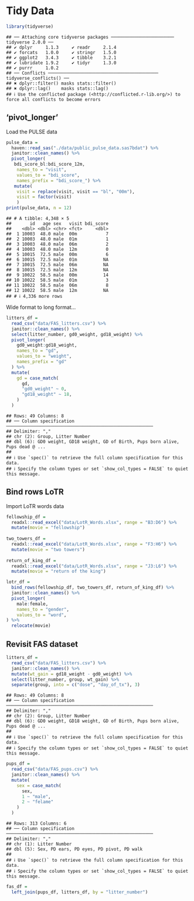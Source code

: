 Tidy Data
================

``` r
library(tidyverse)
```

    ## ── Attaching core tidyverse packages ──────────────────────── tidyverse 2.0.0 ──
    ## ✔ dplyr     1.1.3     ✔ readr     2.1.4
    ## ✔ forcats   1.0.0     ✔ stringr   1.5.0
    ## ✔ ggplot2   3.4.3     ✔ tibble    3.2.1
    ## ✔ lubridate 1.9.2     ✔ tidyr     1.3.0
    ## ✔ purrr     1.0.2     
    ## ── Conflicts ────────────────────────────────────────── tidyverse_conflicts() ──
    ## ✖ dplyr::filter() masks stats::filter()
    ## ✖ dplyr::lag()    masks stats::lag()
    ## ℹ Use the conflicted package (<http://conflicted.r-lib.org/>) to force all conflicts to become errors

## ‘pivot_longer’

Load the PULSE data

``` r
pulse_data = 
  haven::read_sas("./data/public_pulse_data.sas7bdat") %>% 
  janitor::clean_names() %>% 
  pivot_longer(
   bdi_score_bl:bdi_score_12m,
    names_to = "visit",
    values_to = "bdi_score",
    names_prefix = "bdi_score_") %>% 
   mutate(
    visit = replace(visit, visit == "bl", "00m"),
    visit = factor(visit)
    )
print(pulse_data, n = 12)
```

    ## # A tibble: 4,348 × 5
    ##       id   age sex   visit bdi_score
    ##    <dbl> <dbl> <chr> <fct>     <dbl>
    ##  1 10003  48.0 male  00m           7
    ##  2 10003  48.0 male  01m           1
    ##  3 10003  48.0 male  06m           2
    ##  4 10003  48.0 male  12m           0
    ##  5 10015  72.5 male  00m           6
    ##  6 10015  72.5 male  01m          NA
    ##  7 10015  72.5 male  06m          NA
    ##  8 10015  72.5 male  12m          NA
    ##  9 10022  58.5 male  00m          14
    ## 10 10022  58.5 male  01m           3
    ## 11 10022  58.5 male  06m           8
    ## 12 10022  58.5 male  12m          NA
    ## # ℹ 4,336 more rows

Wide format to long format…

``` r
litters_df = 
  read_csv("data/FAS_litters.csv") %>% 
  janitor::clean_names() %>% 
  select(litter_number, gd0_weight, gd18_weight) %>% 
  pivot_longer(
    gd0_weight:gd18_weight,
    names_to = "gd",
    values_to = "weight",
    names_prefix = "gd"
  ) %>% 
  mutate(
    gd = case_match(
      gd,
      "gd0_weight" ~ 0,
      "gd18_weight" ~ 18,
    )
  )
```

    ## Rows: 49 Columns: 8
    ## ── Column specification ────────────────────────────────────────────────────────
    ## Delimiter: ","
    ## chr (2): Group, Litter Number
    ## dbl (6): GD0 weight, GD18 weight, GD of Birth, Pups born alive, Pups dead @ ...
    ## 
    ## ℹ Use `spec()` to retrieve the full column specification for this data.
    ## ℹ Specify the column types or set `show_col_types = FALSE` to quiet this message.

## Bind rows LoTR

Import LoTR words data

``` r
fellowship_df = 
  readxl::read_excel("data/LotR_Words.xlsx", range = "B3:D6") %>% 
  mutate(movie = "fellowship")
                     
two_towers_df = 
  readxl::read_excel("data/LotR_Words.xlsx", range = "F3:H6") %>% 
  mutate(movie = "two towers")
                    
return_of_king_df = 
  readxl::read_excel("data/LotR_Words.xlsx", range = "J3:L6") %>% 
  mutate(movie = "return of the king")

lotr_df =
  bind_rows(fellowship_df, two_towers_df, return_of_king_df) %>% 
  janitor::clean_names() %>% 
  pivot_longer(
    male:female,
    names_to = "gender",
    values_to = "word",
) %>% 
  relocate(movie)
```

## Revisit FAS dataset

``` r
litters_df =
  read_csv("data/FAS_litters.csv") %>% 
  janitor::clean_names() %>% 
  mutate(wt_gain = gd18_weight - gd0_weight) %>% 
  select(litter_number, group, wt_gain) %>% 
  separate(group, into = c("dose", "day_of_tx"), 3)
```

    ## Rows: 49 Columns: 8
    ## ── Column specification ────────────────────────────────────────────────────────
    ## Delimiter: ","
    ## chr (2): Group, Litter Number
    ## dbl (6): GD0 weight, GD18 weight, GD of Birth, Pups born alive, Pups dead @ ...
    ## 
    ## ℹ Use `spec()` to retrieve the full column specification for this data.
    ## ℹ Specify the column types or set `show_col_types = FALSE` to quiet this message.

``` r
pups_df = 
  read_csv("data/FAS_pups.csv") %>% 
  janitor::clean_names() %>% 
  mutate(
    sex = case_match(
      sex, 
      1 ~ "male",
      2 ~ "felame"
    )
  )
```

    ## Rows: 313 Columns: 6
    ## ── Column specification ────────────────────────────────────────────────────────
    ## Delimiter: ","
    ## chr (1): Litter Number
    ## dbl (5): Sex, PD ears, PD eyes, PD pivot, PD walk
    ## 
    ## ℹ Use `spec()` to retrieve the full column specification for this data.
    ## ℹ Specify the column types or set `show_col_types = FALSE` to quiet this message.

``` r
fas_df = 
  left_join(pups_df, litters_df, by = "litter_number")
```
